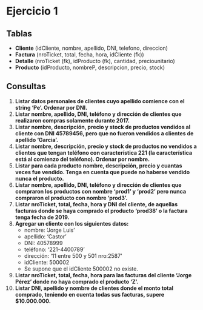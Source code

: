 # Ejercicio 1

## Tablas

- **Cliente** (idCliente, nombre, apellido, DNI, telefono, direccion)
- **Factura** (nroTicket, total, fecha, hora, idCliente (fk))
- **Detalle** (nroTicket (fk), idProducto (fk), cantidad, preciounitario)
- **Producto** (idProducto, nombreP, descripcion, precio, stock)

## Consultas

1. **Listar datos personales de clientes cuyo apellido comience con el string ‘Pe’. Ordenar por DNI.**
2. **Listar nombre, apellido, DNI, teléfono y dirección de clientes que realizaron compras solamente durante 2017.**
3. **Listar nombre, descripción, precio y stock de productos vendidos al cliente con DNI 45789456, pero que no fueron vendidos a clientes de apellido ‘Garcia’.**
4. **Listar nombre, descripción, precio y stock de productos no vendidos a clientes que tengan teléfono con característica 221 (la característica está al comienzo del teléfono). Ordenar por nombre.**
5. **Listar para cada producto nombre, descripción, precio y cuantas veces fue vendido. Tenga en cuenta que puede no haberse vendido nunca el producto.**
6. **Listar nombre, apellido, DNI, teléfono y dirección de clientes que compraron los productos con nombre ‘prod1’ y ‘prod2’ pero nunca compraron el producto con nombre ‘prod3’.**
7. **Listar nroTicket, total, fecha, hora y DNI del cliente, de aquellas facturas donde se haya comprado el producto ‘prod38’ o la factura tenga fecha de 2019.**
8. **Agregar un cliente con los siguientes datos:**
   - nombre: ‘Jorge Luis’
   - apellido: ‘Castor’
   - DNI: 40578999
   - teléfono: ‘221-4400789’
   - dirección: ‘11 entre 500 y 501 nro:2587’
   - idCliente: 500002
   - Se supone que el idCliente 500002 no existe.
9. **Listar nroTicket, total, fecha, hora para las facturas del cliente ‘Jorge Pérez’ donde no haya comprado el producto ‘Z’.**
10. **Listar DNI, apellido y nombre de clientes donde el monto total comprado, teniendo en cuenta todas sus facturas, supere $10.000.000.**